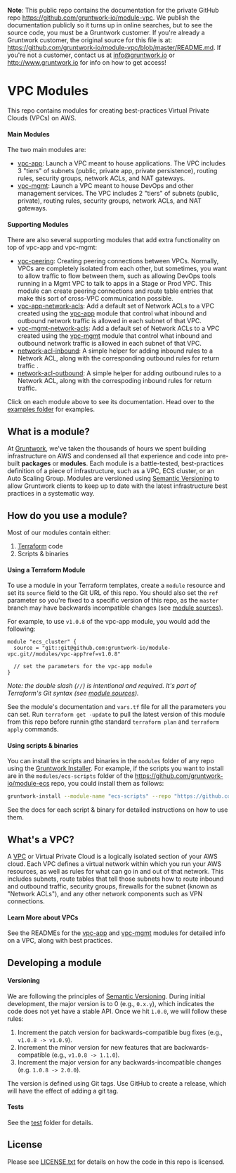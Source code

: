 **Note**: This public repo contains the documentation for the private GitHub repo <https://github.com/gruntwork-io/module-vpc>.
We publish the documentation publicly so it turns up in online searches, but to see the source code, you must be a Gruntwork customer.
If you're already a Gruntwork customer, the original source for this file is at: <https://github.com/gruntwork-io/module-vpc/blob/master/README.md>.
If you're not a customer, contact us at <info@gruntwork.io> or <http://www.gruntwork.io> for info on how to get access!

# VPC Modules

This repo contains modules for creating best-practices Virtual Private Clouds (VPCs) on AWS.

#### Main Modules

The two main modules are:

* [vpc-app](/modules/vpc-app): Launch a VPC meant to house applications. The VPC includes 3 "tiers" of subnets
  (public, private app, private persistence), routing rules, security groups, network ACLs, and NAT gateways.
* [vpc-mgmt](/modules/vpc-mgmt): Launch a VPC meant to house DevOps and other management services. The VPC includes
  2 "tiers" of subnets (public, private), routing rules, security groups, network ACLs, and NAT gateways.

#### Supporting Modules

There are also several supporting modules that add extra functionality on top of vpc-app and vpc-mgmt:

* [vpc-peering](/modules/vpc-peering): Creating peering connections between VPCs. Normally, VPCs are completely
  isolated from each other, but sometimes, you want to allow traffic to flow between them, such as allowing DevOps
  tools running in a Mgmt VPC to talk to apps in a Stage or Prod VPC. This module can create peering connections and
  route table entries that make this sort of cross-VPC communication possible.
* [vpc-app-network-acls](/modules/vpc-app-network-acls): Add a default set of Network ACLs to a VPC created using the
  [vpc-app](/modules/vpc-app) module that control what inbound and outbound network traffic is allowed in each subnet
  of that VPC.
* [vpc-mgmt-network-acls](/modules/vpc-mgmt-network-acls): Add a default set of Network ACLs to a VPC created using the
  [vpc-mgmt](/modules/vpc-mgmt) module that control what inbound and outbound network traffic is allowed in each subnet
  of that VPC.
* [network-acl-inbound](/modules/network-acl-inbound): A simple helper for adding inbound rules to a Network ACL, along
  with the corresponding outbound rules for return traffic .
* [network-acl-outbound](/modules/network-acl-outbound): A simple helper for adding outbound rules to a Network ACL,
  along with the correspoding inbound rules for return traffic.

Click on each module above to see its documentation. Head over to the [examples folder](/examples) for examples.

## What is a module?

At [Gruntwork](http://www.gruntwork.io), we've taken the thousands of hours we spent building infrastructure on AWS and
condensed all that experience and code into pre-built **packages** or **modules**. Each module is a battle-tested,
best-practices definition of a piece of infrastructure, such as a VPC, ECS cluster, or an Auto Scaling Group. Modules
are versioned using [Semantic Versioning](http://semver.org/) to allow Gruntwork clients to keep up to date with the
latest infrastructure best practices in a systematic way.

## How do you use a module?

Most of our modules contain either:

1. [Terraform](https://www.terraform.io/) code
1. Scripts & binaries

#### Using a Terraform Module

To use a module in your Terraform templates, create a `module` resource and set its `source` field to the Git URL of
this repo. You should also set the `ref` parameter so you're fixed to a specific version of this repo, as the `master`
branch may have backwards incompatible changes (see [module
sources](https://www.terraform.io/docs/modules/sources.html)).

For example, to use `v1.0.8` of the vpc-app module, you would add the following:

```hcl
module "ecs_cluster" {
  source = "git::git@github.com:gruntwork-io/module-vpc.git//modules/vpc-app?ref=v1.0.8"

  // set the parameters for the vpc-app module
}
```

*Note: the double slash (`//`) is intentional and required. It's part of Terraform's Git syntax (see [module
sources](https://www.terraform.io/docs/modules/sources.html)).*

See the module's documentation and `vars.tf` file for all the parameters you can set. Run `terraform get -update` to
pull the latest version of this module from this repo before runnin gthe standard  `terraform plan` and
`terraform apply` commands.

#### Using scripts & binaries

You can install the scripts and binaries in the `modules` folder of any repo using the [Gruntwork
Installer](https://github.com/gruntwork-io/gruntwork-installer). For example, if the scripts you want to install are
in the `modules/ecs-scripts` folder of the https://github.com/gruntwork-io/module-ecs repo, you could install them
as follows:

```bash
gruntwork-install --module-name "ecs-scripts" --repo "https://github.com/gruntwork-io/module-ecs" --tag "0.0.1"
```

See the docs for each script & binary for detailed instructions on how to use them.

## What's a VPC?

A [VPC](https://aws.amazon.com/vpc/) or Virtual Private Cloud is a logically isolated section of your AWS cloud. Each
VPC defines a virtual network within which you run your AWS resources, as well as rules for what can go in and out of
that network. This includes subnets, route tables that tell those subnets how to route inbound and outbound traffic,
security groups, firewalls for the subnet (known as "Network ACLs"), and any other network components such as VPN connections.

#### Learn More about VPCs

See the READMEs for the [vpc-app](/modules/vpc-app) and [vpc-mgmt](/modules/vpc-mgmt) modules for detailed info on a VPC,
along with best practices.

## Developing a module

#### Versioning

We are following the principles of [Semantic Versioning](http://semver.org/). During initial development, the major
version is to 0 (e.g., `0.x.y`), which indicates the code does not yet have a stable API. Once we hit `1.0.0`, we will
follow these rules:

1. Increment the patch version for backwards-compatible bug fixes (e.g., `v1.0.8 -> v1.0.9`).
2. Increment the minor version for new features that are backwards-compatible (e.g., `v1.0.8 -> 1.1.0`).
3. Increment the major version for any backwards-incompatible changes (e.g. `1.0.8 -> 2.0.0`).

The version is defined using Git tags.  Use GitHub to create a release, which will have the effect of adding a git tag.

#### Tests

See the [test](/test) folder for details.

## License

Please see [LICENSE.txt](/LICENSE.txt) for details on how the code in this repo is licensed.